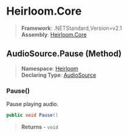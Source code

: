 # Heirloom.Core

> **Framework**: .NETStandard,Version=v2.1  
> **Assembly**: [Heirloom.Core][0]

## AudioSource.Pause (Method)

> **Namespace**: [Heirloom][0]  
> **Declaring Type**: [AudioSource][1]

### Pause()

Pause playing audio.

```cs
public void Pause()
```

> **Returns** - `void`

[0]: ../../../Heirloom.Core.md
[1]: ../AudioSource.md
